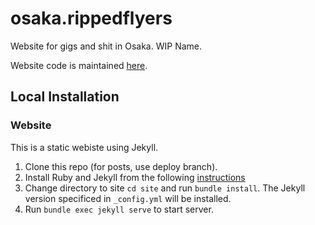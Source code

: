 # osaka.rippedflyers

Website for gigs and shit in Osaka. WIP Name.

Website code is maintained [here](https://github.com/vriibot/insta-calendar).

## Local Installation

### Website

This is a static webiste using Jekyll.

1. Clone this repo (for posts, use deploy branch).
2. Install Ruby and Jekyll from the following [instructions](https://jekyllrb.com/docs/installation/)
3. Change directory to site `cd site` and run `bundle install`. The Jekyll version specificed in `_config.yml` will be installed.
4. Run `bundle exec jekyll serve` to start server.
